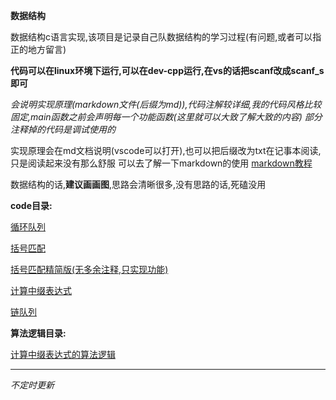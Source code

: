 **数据结构**

数据结构c语言实现,该项目是记录自己队数据结构的学习过程(有问题,或者可以指正的地方留言)

**代码可以在linux环境下运行,可以在dev-cpp运行,在vs的话把scanf改成scanf_s即可**

*会说明实现原理(markdown文件(后缀为md)),代码注解较详细,我的代码风格比较固定,main函数之前会声明每一个功能函数(这里就可以大致了解大致的内容)*
*部分注释掉的代码是调试使用的*

实现原理会在md文档说明(vscode可以打开),也可以把后缀改为txt在记事本阅读,只是阅读起来没有那么舒服
可以去了解一下markdown的使用   [markdown教程](https://keatonlao.gitee.io/a-study-note-for-markdown/syntax/%E8%AF%A6%E7%BB%86%E7%89%88)

数据结构的话,**建议画画图**,思路会清晰很多,没有思路的话,死磕没用

**code目录:**

[循环队列](https://github.com/constant-X/data-structure/blob/main/%E4%BB%A3%E7%A0%81/%E5%BE%AA%E7%8E%AF%E9%98%9F%E5%88%97.c)

[括号匹配](https://github.com/constant-X/data-structure/blob/main/%E4%BB%A3%E7%A0%81/%E6%8B%AC%E5%8F%B7%E5%8C%B9%E9%85%8D%E9%97%AE%E9%A2%98.c)

[括号匹配精简版(无多余注释,只实现功能)](https://github.com/constant-X/data-structure/blob/main/%E4%BB%A3%E7%A0%81/%E6%8B%AC%E5%8F%B7%E5%8C%B9%E9%85%8D%E9%97%AE%E9%A2%98(%E7%B2%BE%E7%AE%80%E7%89%88).c)

[计算中缀表达式](https://github.com/constant-X/data-structure/blob/main/%E4%BB%A3%E7%A0%81/%E8%AE%A1%E7%AE%97%E4%B8%AD%E7%BC%80%E8%A1%A8%E8%BE%BE%E5%BC%8F.c)

[链队列](https://github.com/code-lun/data-structure/blob/main/%E4%BB%A3%E7%A0%81/%E9%93%BE%E9%98%9F%E5%88%97.c)


**算法逻辑目录:**

[计算中缀表达式的算法逻辑](https://github.com/constant-X/data-structure/blob/main/Code%20Logic/%E8%AE%A1%E7%AE%97%E4%B8%AD%E7%BC%80%E8%A1%A8%E8%BE%BE%E5%BC%8F%E4%BB%A3%E7%A0%81%E9%80%BB%E8%BE%91.md)



---

*不定时更新*
